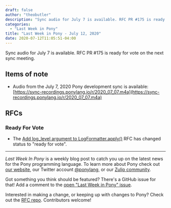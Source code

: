```yaml
---
draft: false
author: "theobutler"
description: "Sync audio for July 7 is available. RFC PR #175 is ready for vote on the next sync meeting."
categories:
  - "Last Week in Pony"
title: "Last Week in Pony - July 12, 2020"
date: 2020-07-12T11:05:51-04:00
---
```


Sync audio for July 7 is available. RFC PR #175 is ready for vote on the next sync meeting.
<!--more-->

## Items of note

- Audio from the July 7, 2020 Pony development sync is available: [https://sync-recordings.ponylang.io/r/2020_07_07.m4a](https://sync-recordings.ponylang.io/r/2020_07_07.m4a)

## RFCs

### Ready For Vote

- The [Add log_level argument to LogFormatter.apply()](https://github.com/ponylang/rfcs/pull/175) RFC has changed status to "ready for vote".

---

_Last Week In Pony_ is a weekly blog post to catch you up on the latest news for the Pony programming language. To learn more about Pony check out [our website](https://ponylang.io), our Twitter account [@ponylang](https://twitter.com/ponylang), or our [Zulip community](https://ponylang.zulipchat.com).

Got something you think should be featured? There's a GitHub issue for that! Add a comment to the [open "Last Week in Pony" issue](https://github.com/ponylang/ponylang.github.io/issues?q=is%3Aissue+is%3Aopen+label%3Alast-week-in-pony).

Interested in making a change, or keeping up with changes to Pony? Check out the [RFC repo](https://github.com/ponylang/rfcs). Contributors welcome!
